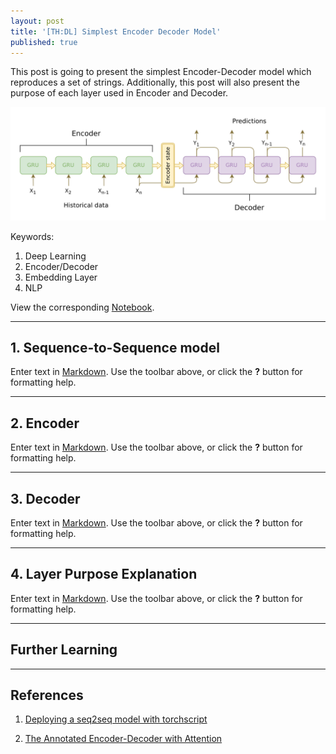 ```yaml
---
layout: post
title: '[TH:DL] Simplest Encoder Decoder Model'
published: true
---
```


This post is going to present the simplest Encoder-Decoder model which reproduces a set of strings. Additionally, this post will also present the purpose of each layer used in Encoder and Decoder.
<p align="center">
<img src="/assets/2020-08-31-simple_encoder_decoder/seq2seq_model.png" alt="Simplest encoder-decoder architecture." width="800" >
</p>


Keywords:

1. Deep Learning
2. Encoder/Decoder
3. Embedding Layer
4. NLP

View the corresponding [Notebook](/assets/2020-08-31-simple_encoder_decoder/Simplest_Encoder_Decoder.ipynb).

<!--more-->

---

## 1. Sequence-to-Sequence model

Enter text in [Markdown](http://daringfireball.net/projects/markdown/). Use the toolbar above, or click the **?** button for formatting help.

---

## 2. Encoder

Enter text in [Markdown](http://daringfireball.net/projects/markdown/). Use the toolbar above, or click the **?** button for formatting help.

---

## 3. Decoder

Enter text in [Markdown](http://daringfireball.net/projects/markdown/). Use the toolbar above, or click the **?** button for formatting help.

---

## 4. Layer Purpose Explanation

Enter text in [Markdown](http://daringfireball.net/projects/markdown/). Use the toolbar above, or click the **?** button for formatting help.

---

## Further Learning

---

## References

1. [Deploying a seq2seq model with torchscript](https://pytorch.org/tutorials/beginner/deploy_seq2seq_hybrid_frontend_tutorial.html)

2. [The Annotated Encoder-Decoder with Attention](https://bastings.github.io/annotated_encoder_decoder/)

